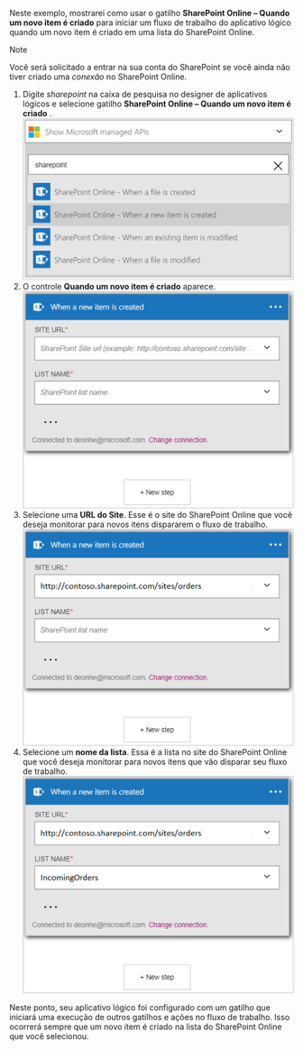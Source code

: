 Neste exemplo, mostrarei como usar o gatilho **SharePoint Online – Quando um novo item é criado** para iniciar um fluxo de trabalho do aplicativo lógico quando um novo item é criado em uma lista do SharePoint Online.

> [!NOTE]
> Você será solicitado a entrar na sua conta do SharePoint se você ainda não tiver criado uma *conexão* no SharePoint Online.  
> 
> 

1. Digite *sharepoint* na caixa de pesquisa no designer de aplicativos lógicos e selecione gatilho **SharePoint Online – Quando um novo item é criado** .  
   ![Imagem de gatilho 4 do SharePoint Online](./media/connectors-create-api-sharepointonline/trigger-1.png)  
2. O controle **Quando um novo item é criado** aparece.  
   ![Imagem de gatilho 2 do SharePoint Online](./media/connectors-create-api-sharepointonline/trigger-2.png)   
3. Selecione uma **URL do Site**. Esse é o site do SharePoint Online que você deseja monitorar para novos itens dispararem o fluxo de trabalho.  
   ![Imagem de gatilho 3 do SharePoint Online](./media/connectors-create-api-sharepointonline/trigger-3.png)   
4. Selecione um **nome da lista**. Essa é a lista no site do SharePoint Online que você deseja monitorar para novos itens que vão disparar seu fluxo de trabalho.  
   ![Imagem de gatilho 4 do SharePoint Online](./media/connectors-create-api-sharepointonline/trigger-4.png)   

Neste ponto, seu aplicativo lógico foi configurado com um gatilho que iniciará uma execução de outros gatilhos e ações no fluxo de trabalho. Isso ocorrerá sempre que um novo item é criado na lista do SharePoint Online que você selecionou.  



<!--HONumber=Nov16_HO3-->


